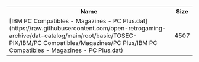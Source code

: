 <table>
<tr><th>Name</th><th>Size</th></tr>
<tr><td>
[IBM PC Compatibles - Magazines - PC Plus.dat](https://raw.githubusercontent.com/open-retrogaming-archive/dat-catalog/main/root/basic/TOSEC-PIX/IBM/PC Compatibles/Magazines/PC Plus/IBM PC Compatibles - Magazines - PC Plus.dat)
</td><td>4507</td></tr>
</table>
